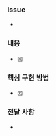 <!-- 제목양식을 지켜주세요! [Feat/#{이슈번호}] {제목~~} -->
### Issue
<!-- #{이슈 번호} -->
- 

### 내용
<!-- what! -->
- [x] 

### 핵심 구현 방법
<!-- how! -->
- [x]

### 전달 사항
<!-- 팀원과 함께 논의하고 싶은 내용 -->
-